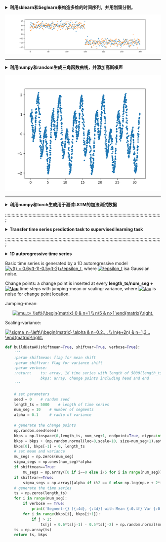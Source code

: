 <details>
    <summary><strong>利用sklearn和Seglearn来构造多维的时间序列，并用划窗分割。</strong></summary>
    
```python
from sklearn.datasets import make_blobs
from sklearn.preprocessing import StandardScaler
import matplotlib.pyplot as plt
from seglearn.transform import SegmentX, SegmentXY
def demoDataset():
    X, y = make_blobs(n_features=2, n_samples=300, centers=2, shuffle=False,
                      random_state=1)
    scaler = StandardScaler()
    ts = scaler.fit_transform(X)
    width = 1
    ts = [ts]
    segment = SegmentXY(width=width, overlap=0.5)#, y_func='middle'
    X, y, _ = segment.fit_transform(ts, [y])#,[y.reshape([-1,1])]
    X = X.reshape(X.shape[0],-1)
    return X, y
X, y = demoDataset() # shape of X is [num_samples, n_features*width]

plt.plot(X,'.')
plt.show()    
```
</details>

![image](https://github.com/zhaojiachen1994/Frequently-used-code-blocks/blob/master/Figures/seglearn.png)

------------------------------------------------------------------------------------------------------------------------

<details>
    <summary><strong>利用numpy和random生成三角函数曲线，并添加高斯噪声</strong></summary>
    
```python
# 在0-2*pi的区间上生成100个点作为输入数据
length = 2000
X = np.linspace(0,10*np.pi,length,endpoint=True)
Y = np.sin(X) + np.cos(3*X)
mu = 0
sigma = 0.1
noise = np.random.normal(mu, sigma, 2000)
X = X+noise
Y = Y+noise
```
</details>

![image](https://github.com/zhaojiachen1994/Frequently-used-code-blocks/blob/master/Figures/sin.png)

------------------------------------------------------------------------------------------------------------------------

<details>
    <summary><strong>利用numpy和torch生成用于测试LSTM的加法测试数据</strong></summary>

```python
import torch
import numpy as np
import argparse
from time import time


parser = argparse.ArgumentParser(description='PyTorch IndRNN Addition test')
parser.add_argument('--time-steps', type=int, default=4,
                    help='length of addition problem (default: 100)')
parser.add_argument('--batch-size', type=int, default=3,
                    help='input batch size for training (default: 50)')

args = parser.parse_args()

def get_batch():
    """Generate the adding problem dataset"""
    # Build the first sequence
    add_values = torch.rand(
        args.time_steps, args.batch_size, requires_grad=False
    )

    # Build the second sequence with one 1 in each half and 0s otherwise
    add_indices = torch.zeros_like(add_values)
    half = int(args.time_steps / 2)
    for i in range(args.batch_size):
        first_half = np.random.randint(half)
        second_half = np.random.randint(half, args.time_steps)
        add_indices[first_half, i] = 1
        add_indices[second_half, i] = 1

    # Zip the values and indices in a third dimension:
    # inputs has the shape (time_steps, batch_size, 2)
    inputs = torch.stack((add_values, add_indices), dim=-1)
    targets = torch.mul(add_values, add_indices).sum(dim=0)
    return inputs, targets
if __name__ == "__main__":
    inputs, targets = get_batch()
    print('Input:')
    print(inputs)
    print('Targets:')
    print(targets)
```

生成的数据如下：
```
Input:
tensor([[[0.9717, 0.0000],
         [0.2204, 1.0000],
         [0.6764, 1.0000]],

        [[0.1681, 1.0000],
         [0.1470, 0.0000],
         [0.8341, 0.0000]],

        [[0.3317, 1.0000],
         [0.8175, 1.0000],
         [0.1524, 0.0000]],

        [[0.6449, 0.0000],
         [0.3645, 0.0000],
         [0.5261, 1.0000]]])
Targets:
tensor([0.4998, 1.0379, 1.2025])

```
Inputs with shape (time_steps, batch_size, num_dim=2), The first column is the add values that prepares to be added; The second column is the add indices that indicate which value to be added.
Targets with shape (batch_size), The sum of add values.
</details>

;;;;;;;;;;;;;;;;;;;;;;;;;;;;;;;;;;;;;;;;;;;;;;;;;;;;;;;;;;;;;;;;;;;;;;;;;;;;;;;;;;;;;;;;;;;;;;;;;;;;;;;;;;;;;;;;;;;;;;;;

<details>
    <summary><strong>Transfer time series prediction task to supervised learning task</strong></summary>

```python
def series_to_supervised(data, n_in=1, n_out=1, interval=1, dropnan=True):
    '''
    :param data: time series data with shape of [sequence_length, num_features]
    :param n_in: length of past time series
    :param n_out: length of predict time series
    :param interval: interval between two samples, 1 or n_in
    :param dropnan:
    :return:
    '''
    n_vars = 1 if type(data) is list else data.shape[1]
    dff = pd.DataFrame(data)
    cols, names = list(), list()
    # input sequence (t-n, ... t-1)
    for i in range(n_in, 0, -1):
        cols.append(dff.shift(i))
        names += [('var%d(t-%d)' % (j+1, i)) for j in range(n_vars)]
    # forecast sequence (t, t+1, ... t+n)
    for i in range(0, n_out):
        cols.append(dff.shift(-i))
        if i == 0:
            names += [('var%d(t)' % (j+1)) for j in range(n_vars)]
        else:
            names += [('var%d(t+%d)' % (j+1, i)) for j in range(n_vars)]
    # put it all together
    agg = pd.concat(cols, axis=1)
    agg.columns = names
    # drop rows with NaN valuesprint(agg)
    if dropnan:
        agg.dropna(inplace=True)
    agg = agg[agg.index%interval==0]

    values = agg.values
    X, y = values[:, :-n_vars*n_out], values[:, -n_vars*n_out:]
    return agg, (X, y)
```
</details>

;;;;;;;;;;;;;;;;;;;;;;;;;;;;;;;;;;;;;;;;;;;;;;;;;;;;;;;;;;;;;;;;;;;;;;;;;;;;;;;;;;;;;;;;;;;;;;;;;;;;;;;;;;;;;;;;;;;;;;;;

<details>
<summary><strong> 1D autoregressive time series </strong><summary>

Basic time series is generated by a 1D autoregressive model
<a href="https://www.codecogs.com/eqnedit.php?latex=y(t)&space;=&space;0.6y(t-1)-0.5y(t-2)&plus;\epsilon_t" target="_blank"><img src="https://latex.codecogs.com/gif.latex?y(t)&space;=&space;0.6y(t-1)-0.5y(t-2)&plus;\epsilon_t" title="y(t) = 0.6y(t-1)-0.5y(t-2)+\epsilon_t" /></a>, where <a href="https://www.codecogs.com/eqnedit.php?latex=\epsilon_t" target="_blank"><img src="https://latex.codecogs.com/gif.latex?\epsilon_t" title="\epsilon_t" /></a> isa Gaussian noise.

Change points: a change point is inserted at every **length_ts/num_seg + <a href="https://www.codecogs.com/eqnedit.php?latex=\tau" target="_blank"><img src="https://latex.codecogs.com/gif.latex?\tau" title="\tau" /></a>** time steps with jumping-mean or scaling-variance, where <a href="https://www.codecogs.com/eqnedit.php?latex=\tau" target="_blank"><img src="https://latex.codecogs.com/gif.latex?\tau" title="\tau" /></a> is noise for change point location.

Jumping-mean: 
<center><a href="https://www.codecogs.com/eqnedit.php?latex=\mu_t=&space;\left\{\begin{matrix}&space;0&space;&&space;n=1&space;\\&space;n/5&space;&&space;n>1&space;\end{matrix}\right." target="_blank"><img src="https://latex.codecogs.com/gif.latex?\mu_t=&space;\left\{\begin{matrix}&space;0&space;&&space;n=1&space;\\&space;n/5&space;&&space;n>1&space;\end{matrix}\right." title="\mu_t= \left\{\begin{matrix} 0 & n=1 \\ n/5 & n>1 \end{matrix}\right." /></a></center>

Scaling-variance:

<a href="https://www.codecogs.com/eqnedit.php?latex=\sigma_n=\left\{\begin{matrix}&space;\alpha&space;&&space;n=0,2,...&space;\\&space;ln(e&plus;2n)&space;&&space;n=1,3...&space;\end{matrix}\right." target="_blank"><img src="https://latex.codecogs.com/gif.latex?\sigma_n=\left\{\begin{matrix}&space;\alpha&space;&&space;n=0,2,...&space;\\&space;ln(e&plus;2n)&space;&&space;n=1,3...&space;\end{matrix}\right." title="\sigma_n=\left\{\begin{matrix} \alpha & n=0,2,... \\ ln(e+2n) & n=1,3... \end{matrix}\right." /></a>
</summary>

```python
def buildDataAR(shiftmean=True, shiftvar=True, verbose=True):
    '''
    :param shiftmean: flag for mean shift
    :param shiftvar: flag for variance shift
    :param verbose:
    :return:    ts: array, 1d time series with length of 5000(length_ts)
                bkps: array, change points including head and end
    '''

    # set parameters
    seed = 0    # random seed
    length_ts = 5000    # length of time series
    num_seg = 10    # number of segments
    alpha = 0.1     # radio of variance

    # generate the change points
    np.random.seed(seed)
    bkps = np.linspace(0,length_ts, num_seg+1, endpoint=True, dtype=int)    # including head and end
    bkps = bkps + (np.random.normal(loc=0,scale=10, size=num_seg+1).astype(int))
    bkps[0], bkps[-1] = 0, length_ts
    # set mean and variance
    mu_segs = np.zeros(num_seg)
    sigma_segs = np.ones(num_seg)*alpha
    if shiftmean==True:
        mu_segs = np.array([0 if i==0 else i/5 for i in range(num_seg)])
    if shiftvar==True:
        sigma_segs = np.array([alpha if i%2 == 0 else np.log(np.e + 2*i)*alpha for i in range(num_seg)])
    # generate the time series
    ts = np.zeros(length_ts)
    for i in range(num_seg):
        if verbose == True:
            print('Segment-{} [{:4d}, {:4d}] with Mean {:0.4f} Var {:0.4f}'.format(i+1, bkps[i], bkps[i+1], mu_segs[i], sigma_segs[i]))
        for j in range(bkps[i], bkps[i+1]):
            if j > 2:
                ts[j] = 0.6*ts[j-1] - 0.5*ts[j-2] + np.random.normal(mu_segs[i], sigma_segs[i],1)
    ts = np.array(ts)
    return ts, bkps

```
</details>

